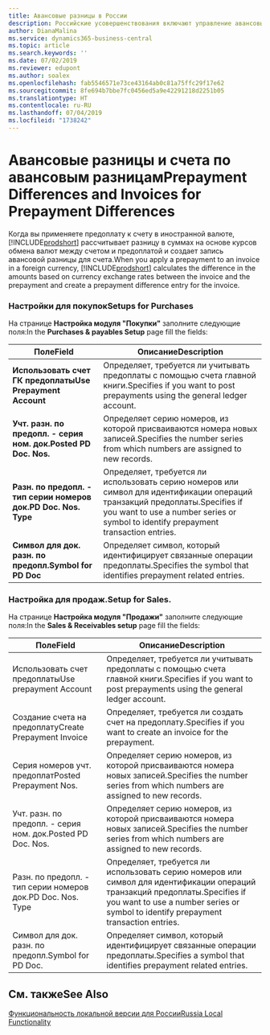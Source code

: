```yaml
---
title: Авансовые разницы в России
description: Российские усовершенствования включают управление авансовыми разницами.
author: DianaMalina
ms.service: dynamics365-business-central
ms.topic: article
ms.search.keywords: ''
ms.date: 07/02/2019
ms.reviewer: edupont
ms.author: soalex
ms.openlocfilehash: fab5546571e73ce43164ab0c81a75ffc29f17e62
ms.sourcegitcommit: 8fe694b7bbe7fc0456ed5a9e42291218d2251b05
ms.translationtype: HT
ms.contentlocale: ru-RU
ms.lasthandoff: 07/04/2019
ms.locfileid: "1738242"
---
```

# <a name="prepayment-differences-and-invoices-for-prepayment-differences"></a><span data-ttu-id="fd002-103">Авансовые разницы и счета по авансовым разницам</span><span class="sxs-lookup"><span data-stu-id="fd002-103">Prepayment Differences and Invoices for Prepayment Differences</span></span>

<span data-ttu-id="fd002-104">Когда вы применяете предоплату к счету в иностранной валюте, [!INCLUDE[prodshort](../../includes/prodshort.md)] рассчитывает разницу в суммах на основе курсов обмена валют между счетом и предоплатой и создает запись авансовой разницы для счета.</span><span class="sxs-lookup"><span data-stu-id="fd002-104">When you apply a prepayment to an invoice in a foreign currency, [!INCLUDE[prodshort](../../includes/prodshort.md)] calculates the difference in the amounts based on currency exchange rates between the invoice and the prepayment and create a prepayment difference entry for the invoice.</span></span>  

### <a name="setups-for-purchases"></a><span data-ttu-id="fd002-105">Настройки для покупок</span><span class="sxs-lookup"><span data-stu-id="fd002-105">Setups for Purchases</span></span>

<span data-ttu-id="fd002-106">На странице **Настройка модуля "Покупки"** заполните следующие поля:</span><span class="sxs-lookup"><span data-stu-id="fd002-106">In the **Purchases & payables Setup** page fill the fields:</span></span>

| <span data-ttu-id="fd002-107">Поле</span><span class="sxs-lookup"><span data-stu-id="fd002-107">Field</span></span>                      | <span data-ttu-id="fd002-108">Описание</span><span class="sxs-lookup"><span data-stu-id="fd002-108">Description</span></span>                                                  |
| -------------------------- | ------------------------------------------------------------ |
| <span data-ttu-id="fd002-109">**Использовать счет ГК предоплаты**</span><span class="sxs-lookup"><span data-stu-id="fd002-109">**Use Prepayment Account**</span></span> | <span data-ttu-id="fd002-110">Определяет, требуется ли учитывать предоплаты с помощью счета главной книги.</span><span class="sxs-lookup"><span data-stu-id="fd002-110">Specifies if you want to post prepayments using the general ledger account.</span></span> |
| <span data-ttu-id="fd002-111">**Учт. разн. по предопл. - серия ном. док.**</span><span class="sxs-lookup"><span data-stu-id="fd002-111">**Posted PD Doc. Nos.**</span></span>    | <span data-ttu-id="fd002-112">Определяет серию номеров, из которой присваиваются номера новых записей.</span><span class="sxs-lookup"><span data-stu-id="fd002-112">Specifies the number series from which numbers are assigned to new records.</span></span> |
| <span data-ttu-id="fd002-113">**Разн. по предопл. - тип серии номеров док.**</span><span class="sxs-lookup"><span data-stu-id="fd002-113">**PD Doc. Nos. Type**</span></span>      | <span data-ttu-id="fd002-114">Определяет, требуется ли использовать серию номеров или символ для идентификации операций транзакций предоплаты.</span><span class="sxs-lookup"><span data-stu-id="fd002-114">Specifies if you want to use a number series or symbol to identify prepayment transaction entries.</span></span> |
| <span data-ttu-id="fd002-115">**Символ для док. разн. по предопл.**</span><span class="sxs-lookup"><span data-stu-id="fd002-115">**Symbol for PD Doc**</span></span>      | <span data-ttu-id="fd002-116">Определяет символ, который идентифицирует связанные операции предоплаты.</span><span class="sxs-lookup"><span data-stu-id="fd002-116">Specifies the symbol that identifies prepayment related entries.</span></span> |

### <a name="setup-for-sales"></a><span data-ttu-id="fd002-117">Настройка для продаж.</span><span class="sxs-lookup"><span data-stu-id="fd002-117">Setup for Sales.</span></span>

<span data-ttu-id="fd002-118">На странице **Настройка модуля "Продажи"** заполните следующие поля:</span><span class="sxs-lookup"><span data-stu-id="fd002-118">In the **Sales & Receivables setup** page fill the fields:</span></span>

| <span data-ttu-id="fd002-119">Поле</span><span class="sxs-lookup"><span data-stu-id="fd002-119">Field</span></span>                     | <span data-ttu-id="fd002-120">Описание</span><span class="sxs-lookup"><span data-stu-id="fd002-120">Description</span></span>                                                  |
| ------------------------- | ------------------------------------------------------------ |
| <span data-ttu-id="fd002-121">Использовать счет предоплаты</span><span class="sxs-lookup"><span data-stu-id="fd002-121">Use prepayment Account</span></span>    | <span data-ttu-id="fd002-122">Определяет, требуется ли учитывать предоплаты с помощью счета главной книги.</span><span class="sxs-lookup"><span data-stu-id="fd002-122">Specifies if you want to post prepayments using the general ledger account.</span></span> |
| <span data-ttu-id="fd002-123">Создание счета на предоплату</span><span class="sxs-lookup"><span data-stu-id="fd002-123">Create Prepayment Invoice</span></span> | <span data-ttu-id="fd002-124">Определяет, требуется ли создать счет на предоплату.</span><span class="sxs-lookup"><span data-stu-id="fd002-124">Specifies if you want to create an invoice for the prepayment.</span></span> |
| <span data-ttu-id="fd002-125">Серия номеров учт. предоплат</span><span class="sxs-lookup"><span data-stu-id="fd002-125">Posted Prepayment Nos.</span></span>    | <span data-ttu-id="fd002-126">Определяет серию номеров, из которой присваиваются номера новых записей.</span><span class="sxs-lookup"><span data-stu-id="fd002-126">Specifies the number series from which numbers are assigned to new records.</span></span> |
| <span data-ttu-id="fd002-127">Учт. разн. по предопл. - серия ном. док.</span><span class="sxs-lookup"><span data-stu-id="fd002-127">Posted PD Doc. Nos.</span></span>       | <span data-ttu-id="fd002-128">Определяет серию номеров, из которой присваиваются номера новых записей.</span><span class="sxs-lookup"><span data-stu-id="fd002-128">Specifies the number series from which numbers are assigned to new records.</span></span> |
| <span data-ttu-id="fd002-129">Разн. по предопл. - тип серии номеров док.</span><span class="sxs-lookup"><span data-stu-id="fd002-129">PD Doc. Nos. Type</span></span>         | <span data-ttu-id="fd002-130">Определяет, требуется ли использовать серию номеров или символ для идентификации операций транзакций предоплаты.</span><span class="sxs-lookup"><span data-stu-id="fd002-130">Specifies if you want to use a number series or symbol to identify prepayment transaction entries.</span></span> |
| <span data-ttu-id="fd002-131">Символ для док. разн. по предопл.</span><span class="sxs-lookup"><span data-stu-id="fd002-131">Symbol for PD Doc.</span></span>        | <span data-ttu-id="fd002-132">Определяет символ, который идентифицирует связанные операции предоплаты.</span><span class="sxs-lookup"><span data-stu-id="fd002-132">Specifies a symbol that identifies prepayment related entries.</span></span> |

## <a name="see-also"></a><span data-ttu-id="fd002-133">См. также</span><span class="sxs-lookup"><span data-stu-id="fd002-133">See Also</span></span>

[<span data-ttu-id="fd002-134">Функциональность локальной версии для России</span><span class="sxs-lookup"><span data-stu-id="fd002-134">Russia Local Functionality</span></span>](russia-local-functionality.md)  
